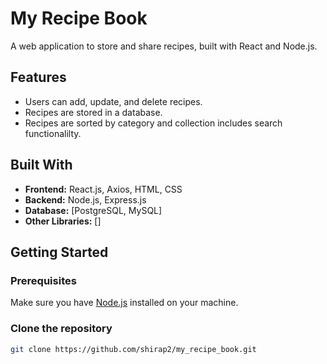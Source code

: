 # My Recipe Book

A web application to store and share recipes, built with React and Node.js.

## Features

- Users can add, update, and delete recipes.
- Recipes are stored in a database.
- Recipes are sorted by category and collection includes search functionalilty.
  
## Built With

- **Frontend:** React.js, Axios, HTML, CSS
- **Backend:** Node.js, Express.js
- **Database:** [PostgreSQL, MySQL]
- **Other Libraries:** []

## Getting Started

### Prerequisites

Make sure you have [Node.js](https://nodejs.org/) installed on your machine.

### Clone the repository

```bash
git clone https://github.com/shirap2/my_recipe_book.git
